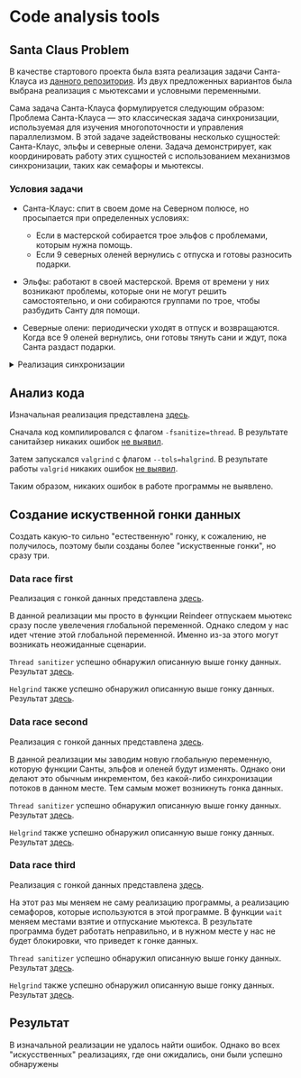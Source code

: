 # Code analysis tools

## Santa Claus Problem
В качестве стартового проекта была взята реализация задачи Санта-Клауса из [данного репозитория](https://github.com/mussaiin/Santa-Claus-Problem). Из двух предложенных вариантов была выбрана реализация с мьютексами и условными переменными.

Сама задача Санта-Клауса формулируется следующим образом: Проблема Санта-Клауса — это классическая задача синхронизации, используемая для изучения многопоточности и управления параллелизмом. В этой задаче задействованы несколько сущностей: Санта-Клаус, эльфы и северные олени. Задача демонстрирует, как координировать работу этих сущностей с использованием механизмов синхронизации, таких как семафоры и мьютексы.

### Условия задачи
- Санта-Клаус: спит в своем доме на Северном полюсе, но просыпается при определенных условиях:
  - Если в мастерской собирается трое эльфов с проблемами, которым нужна помощь.
  - Если 9 северных оленей вернулись с отпуска и готовы разносить подарки.


- Эльфы: работают в своей мастерской. Время от времени у них возникают проблемы, которые они не могут решить самостоятельно, и они собираются группами по трое, чтобы разбудить Санту для помощи.


- Северные олени: периодически уходят в отпуск и возвращаются. Когда все 9 оленей вернулись, они готовы тянуть сани и ждут, пока Санта раздаст подарки.
<details>
<summary>Реализация синхронизации</summary>

Для решения задачи используются примитивы синхронизации, такие как семафоры (реализованные, с помощью мьютексов и условных переменных) и мьютексы. Примерный алгоритм может быть таким:

- Мьютекс для синхронизации состояния Санты: для предотвращения одновременного обращения к Сантен для помощи эльфов и запряжки оленей.

- Семафоры для групп эльфов и оленей:

  - Эльфы: семафор для контроля числа эльфов, которые могут одновременно обращаться за помощью.
  - Олени: семафор для ожидания возвращения всех оленей с отпуска.
</details>

## Анализ кода

Изначальная реализация представлена [здесь](./santa-claus-problem).

Сначала код компилировался с флагом `-fsanitize=thread`. В результате санитайзер никаких ошибок [не выявил](./santa-claus-problem/results/threadsanitizer.txt).

Затем запускался `valgrind` с флагом `--tols=halgrind`. В результате работы `valgrid` никаких ошибок [не выявил](./santa-claus-problem/results/helgrind.jpg).

Таким образом, никаких ошибок в работе программы не выявлено.

## Создание искуственной гонки данных

Создать какую-то сильно "естественную" гонку, к сожалению, не получилось, поэтому были созданы более "искуственные гонки", но сразу три.

### Data race first
Реализация с гонкой данных представлена [здесь](./santa-claus-problem-data-race-first).

В данной реализации мы просто в функции Reindeer отпускаем мьютекс сразу после увелечения глобальной переменной. Однако следом у нас идет чтение этой глобальной переменной. Именно из-за этого могут возникать неожиданные сценарии.

`Thread sanitizer` успешно обнаружил описанную выше гонку данных. Результат [здесь](./santa-claus-problem-data-race-first/results/threadsanitizer.txt).

`Helgrind` также успешно обнаружил описанную выше гонку данных. Результат [здесь](./santa-claus-problem-data-race-first/results/helgrind.jpg).

### Data race second
Реализация с гонкой данных представлена [здесь](./santa-claus-problem-data-race-second).

В данной реализации мы заводим новую глобальную переменную, которую функции Санты, эльфов и оленей будут изменять. Однако они делают это обычным инкрементом, без какой-либо синхронизации потоков в данном месте. Тем самым может возникнуть гонка данных.

`Thread sanitizer` успешно обнаружил описанную выше гонку данных. Результат [здесь](./santa-claus-problem-data-race-second/results/threadsanitizer.txt).

`Helgrind` также успешно обнаружил описанную выше гонку данных. Результат [здесь](./santa-claus-problem-data-race-second/results/).

### Data race third
Реализация с гонкой данных представлена [здесь](./santa-claus-problem-data-race-third).

На этот раз мы меняем не саму реализацию программы, а реализацию семафоров, которые используются в этой программе. В функции `wait` меняем местами взятие и отпускание мьютекса. В результате программа будет работать неправильно, и в нужном месте у нас не будет блокировки, что приведет к гонке данных.

`Thread sanitizer` успешно обнаружил описанную выше гонку данных. Результат [здесь](./santa-claus-problem-data-race-third/results/threadsanitizer.txt).

`Helgrind` также успешно обнаружил описанную выше гонку данных. Результат [здесь](./santa-claus-problem-data-race-third/results/).

## Результат

В изначальной реализации не удалось найти ошибок. Однако во всех "искусственных" реализациях, где они ожидались, они были успешно обнаружены
